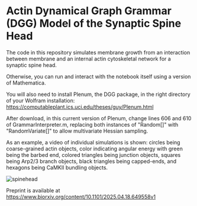 # Actin Dynamical Graph Grammar (DGG) Model of the Synaptic Spine Head
The code in this repository simulates membrane growth from an interaction between membrane and an internal actin cytoskeletal network for a synaptic spine head.

Otherwise, you can run and interact with the notebook itself using a version of Mathematica.

You will also need to install Plenum, the DGG package, in the right directory of your Wolfram installation: https://computableplant.ics.uci.edu/theses/guy/Plenum.html

After download, in this current version of Plenum, change lines 606 and 610 of GrammarInterpreter.m, replacing both instances of "Random[]" with "RandomVariate[]" to allow multivariate Hessian sampling.

As an example, a video of individual simulations is shown: circles being coarse-grained actin objects, color indicating angular energy with green being the barbed end, colored triangles being junction objects, squares being Arp2/3 branch objects, black triangles being capped-ends, and hexagons being CaMKII bundling objects.

![spinehead](https://github.com/user-attachments/assets/3ce5a407-11a6-4c15-af8e-160d8513172e)

Preprint is available at https://www.biorxiv.org/content/10.1101/2025.04.18.649558v1

